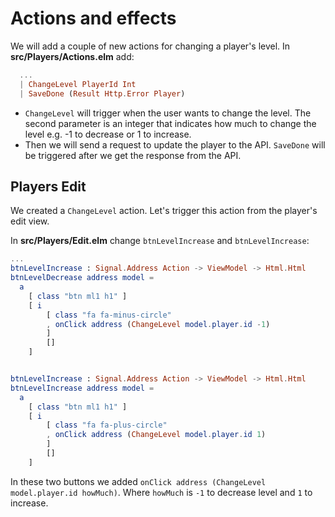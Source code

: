 # Actions and effects

We will add a couple of new actions for changing a player's level. In __src/Players/Actions.elm__ add:

```elm
  ...
  | ChangeLevel PlayerId Int
  | SaveDone (Result Http.Error Player)
```

- `ChangeLevel` will trigger when the user wants to change the level. The second parameter is an integer that indicates how much to change the level e.g. -1 to decrease or 1 to increase.
- Then we will send a request to update the player to the API. `SaveDone` will be triggered after we get the response from the API.

## Players Edit

We created a `ChangeLevel` action. Let's trigger this action from the player's edit view.

In __src/Players/Edit.elm__ change `btnLevelIncrease` and `btnLevelIncrease`:

```elm
...
btnLevelIncrease : Signal.Address Action -> ViewModel -> Html.Html
btnLevelDecrease address model =
  a
    [ class "btn ml1 h1" ]
    [ i
        [ class "fa fa-minus-circle"
        , onClick address (ChangeLevel model.player.id -1)
        ]
        []
    ]


btnLevelIncrease : Signal.Address Action -> ViewModel -> Html.Html
btnLevelIncrease address model =
  a
    [ class "btn ml1 h1" ]
    [ i
        [ class "fa fa-plus-circle"
        , onClick address (ChangeLevel model.player.id 1)
        ]
        []
    ]
```

In these two buttons we added `onClick address (ChangeLevel model.player.id howMuch)`. Where `howMuch` is `-1` to decrease level and `1` to increase.
